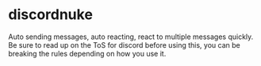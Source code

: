 # discordnuke
Auto sending messages, auto reacting, react to multiple messages quickly. <br>
Be sure to read up on the ToS for discord before using this, you can be breaking the rules depending on how you use it.
